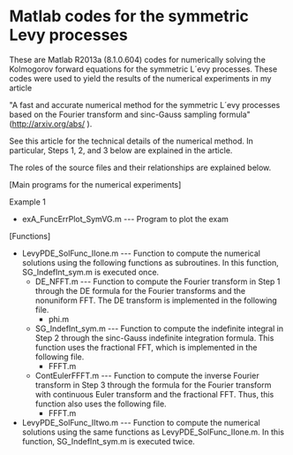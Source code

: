 Matlab codes for the symmetric Levy processes
====================

These are Matlab R2013a (8.1.0.604) codes for numerically solving the Kolmogorov forward equations for the symmetric L´evy processes. These codes were used to yield the results of the numerical experiments in my article

"A fast and accurate numerical method for the symmetric L´evy processes 
 based on the Fourier transform and sinc-Gauss sampling formula"
(http://arxiv.org/abs/ ).

See this article for the technical details of the numerical method. In particular, Steps 1, 2, and 3 below are explained in the article.  

The roles of the source files and their relationships are explained below. 

[Main programs for the numerical experiments]

Example 1
- exA_FuncErrPlot_SymVG.m --- Program to plot the exam

[Functions]
- LevyPDE_SolFunc_IIone.m --- Function to compute the numerical solutions using the following functions as subroutines. In this function, SG_IndefInt_sym.m is executed once. 
  - DE_NFFT.m --- Function to compute the Fourier transform in Step 1 through the DE formula for the Fourier transforms and the nonuniform FFT. The DE transform is implemented in the following file.
    - phi.m   
  - SG_IndefInt_sym.m --- Function to compute the indefinite integral in Step 2 through the sinc-Gauss indefinite integration formula. This function uses the fractional FFT, which is implemented in the following file.
    - FFFT.m 
  - ContEulerFFFT.m --- Function to compute the inverse Fourier transform in Step 3 through the formula for the Fourier transform with continuous Euler transform and the fractional FFT. Thus, this function also uses the following file.
    - FFFT.m 
- LevyPDE_SolFunc_IItwo.m --- Function to compute the numerical solutions using the same functions as LevyPDE_SolFunc_IIone.m. In this function, SG_IndefInt_sym.m is executed twice. 



